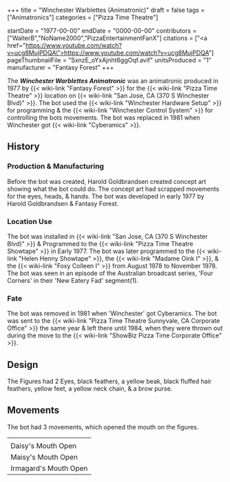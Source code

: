 +++
title = "Winchester Warblettes (Animatronic)"
draft = false
tags = ["Animatronics"]
categories = ["Pizza Time Theatre"]


startDate = "1977-00-00"
endDate = "0000-00-00"
contributors = ["WalterB","NoName2000","PizzaEntertainmentFanX"]
citations = ["<a href=\"https://www.youtube.com/watch?v=ucg8MujPDQA\">https://www.youtube.com/watch?v=ucg8MujPDQA</a>"]
pageThumbnailFile = "SxnzE_oYxAjnht6ggOqf.avif"
unitsProduced = "1"
manufacturer = "Fantasy Forest"
+++

The ***Winchester Warblettes Animatronic*** was an animatronic produced in 1977 by {{< wiki-link "Fantasy Forest" >}} for the {{< wiki-link "Pizza Time Theatre" >}} location on {{< wiki-link "San Jose, CA (370 S Winchester Blvd)" >}}. The bot used the {{< wiki-link "Winchester Hardware Setup" >}} for programming &amp; the {{< wiki-link "Winchester Control System" >}} for controlling the bots movements. The bot was replaced in 1981 when Winchester got {{< wiki-link "Cyberamics" >}}.

## History

### Production &amp; Manufacturing

Before the bot was created, Harold Goldbrandsen created concept art showing what the bot could do. The concept art had scrapped movements for the eyes, heads, &amp; hands. The bot was developed in early 1977 by Harold Goldbrandsen &amp; Fantasy Forest.

### Location Use

The bot was installed in {{< wiki-link "San Jose, CA (370 S Winchester Blvd)" >}} &amp; Programmed to the {{< wiki-link "Pizza Time Theatre Showtape" >}} in Early 1977. The bot was later programmed to the {{< wiki-link "Helen Henny Showtape" >}}, the {{< wiki-link "Madame Oink I" >}}, &amp; the {{< wiki-link "Foxy Colleen I" >}} from August 1978 to November 1978. The bot was seen in an episode of the Australian broadcast series, 'Four Corners' in their 'New Eatery Fad' segment(1).

### Fate

The bot was removed in 1981 when 'Winchester' got Cyberamics. The bot was sent to the {{< wiki-link "Pizza Time Theatre Sunnyvale, CA Corporate Office" >}} the same year &amp; left there until 1984, when they were thrown out during the move to the {{< wiki-link "ShowBiz Pizza Time Corporate Office" >}}.

## Design

The Figures had 2 Eyes, black feathers, a yellow beak, black fluffed hair feathers, yellow feet, a yellow neck chain, &amp; a brow purse.

## Movements

The bot had 3 movements, which opened the mouth on the figures.

|                       |
|-----------------------|
|                       |
| Daisy's Mouth Open    |
| Maisy's Mouth Open    |
| Irmagard's Mouth Open |